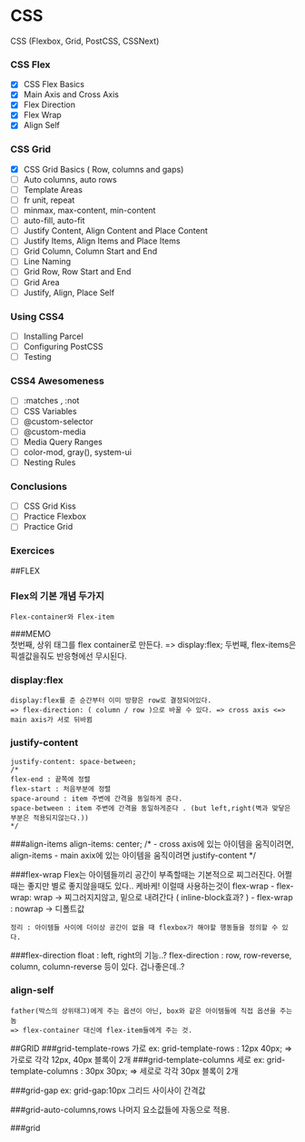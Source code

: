 # CSS

CSS (Flexbox, Grid, PostCSS, CSSNext)

### CSS Flex

- [x] CSS Flex Basics
- [x] Main Axis and Cross Axis
- [x] Flex Direction
- [x] Flex Wrap
- [x] Align Self

### CSS Grid

- [x] CSS Grid Basics ( Row, columns and gaps)
- [ ] Auto columns, auto rows
- [ ] Template Areas
- [ ] fr unit, repeat
- [ ] minmax, max-content, min-content
- [ ] auto-fill, auto-fit
- [ ] Justify Content, Align Content and Place Content
- [ ] Justify Items, Align Items and Place Items
- [ ] Grid Column, Column Start and End
- [ ] Line Naming
- [ ] Grid Row, Row Start and End
- [ ] Grid Area
- [ ] Justify, Align, Place Self

### Using CSS4

- [ ] Installing Parcel
- [ ] Configuring PostCSS
- [ ] Testing

### CSS4 Awesomeness

- [ ] :matches , :not
- [ ] CSS Variables
- [ ] @custom-selector
- [ ] @custom-media
- [ ] Media Query Ranges
- [ ] color-mod, gray(), system-ui
- [ ] Nesting Rules

### Conclusions

- [ ] CSS Grid Kiss
- [ ] Practice Flexbox
- [ ] Practice Grid

### Exercices








##FLEX
### Flex의 기본 개념 두가지
    Flex-container와 Flex-item

###MEMO   
    첫번째, 상위 태그를 flex container로 만든다.
    => display:flex;
    두번째, flex-items은 픽셀값을줘도 반응형에선 무시된다.
    

### display:flex
    display:flex를 준 순간부터 이미 방향은 row로 결정되어있다.
    => flex-direction: ( column / row )으로 바꿀 수 있다. => cross axis <=> main axis가 서로 뒤바뀜
            
### justify-content
    justify-content: space-between;
    /*
    flex-end : 끝쪽에 정렬
    flex-start : 처음부분에 정렬
    space-around : item 주변에 간격을 동일하게 준다.
    space-between : item 주변에 간격을 동일하게준다 . (but left,right(벽과 맞닿은부분은 적용되지않는다.))
    */
###align-items
    align-items: center;
    /*
    - cross axis에 있는 아이템을 움직이려면, align-items
    - main axix에 있는 아이템을 움직이려면 justify-content
     */
     
###flex-wrap
    Flex는 아이템들끼리 공간이 부족할때는 기본적으로 찌그러진다.
    어쩔때는 좋지만 별로 좋지않을때도 있다..
    케바케!
    이럴때 사용하는것이 flex-wrap
    - flex-wrap: wrap -> 찌그러지지않고, 밑으로 내려간다 ( inline-block효과? )
    - flex-wrap : nowrap -> 디폴트값
    
    정리 : 아이템들 사이에 더이상 공간이 없을 때 flexbox가 해야할 행동들을 정의할 수 있다.

###flex-direction
    float : left, right의 기능..?
    flex-direction : row, row-reverse, column, column-reverse 등이 있다.
    겁나좋은데..?
    
    
### align-self
    father(박스의 상위태그)에게 주는 옵션이 아닌, box와 같은 아이템들에 직접 옵션을 주는놈
    => flex-container 대신에 flex-item들에게 주는 것.
    
    
    
    
    
    
    
##GRID
###grid-template-rows
    가로
    ex: grid-template-rows : 12px 40px;
    => 가로로 각각 12px, 40px 블록이 2개
###grid-template-columns
    세로
    ex: grid-template-columns : 30px 30px; 
    => 세로로 각각 30px 블록이 2개

    
###grid-gap
    ex: grid-gap:10px 그리드 사이사이 간격값
    
###grid-auto-columns,rows
    나머지 요소값들에 자동으로 적용.


###grid